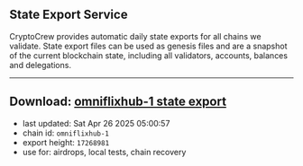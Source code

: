 ## State Export Service
CryptoCrew provides automatic daily state exports for all chains we validate. State export files can be used as genesis files and are a snapshot of the current blockchain state, including all validators, accounts, balances and delegations.

---
**Download: [omniflixhub-1 state export](https://dl-eu2.ccvalidators.com/SERVICE/omniflixhub/omniflixhub-1_export_17268981.json)**
---

- last updated: Sat Apr 26 2025 05:00:57
- chain id: `omniflixhub-1`
- export height: `17268981`
- use for: airdrops, local tests, chain recovery
